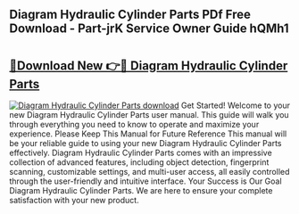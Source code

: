 ## Diagram Hydraulic Cylinder Parts PDf Free Download - Part-jrK Service Owner Guide hQMh1

# <h2><a href="http://dfic20.blite.top/?on=Diagram+Hydraulic+Cylinder+Parts">🔗Download New 👉🔴 Diagram Hydraulic Cylinder Parts</a></h2>

[![Diagram Hydraulic Cylinder Parts download](https://i.imgur.com/lujVjoI.png)](http://dfic20.blite.top/?on=Diagram+Hydraulic+Cylinder+Parts)
Get Started! Welcome to your new Diagram Hydraulic Cylinder Parts user manual. This guide will walk you through everything you need to know to operate and maximize your experience. Please Keep This Manual for Future Reference This manual will be your reliable guide to using your new Diagram Hydraulic Cylinder Parts effectively. Diagram Hydraulic Cylinder Parts comes with an impressive collection of advanced features, including object detection, fingerprint scanning, customizable settings, and multi-user access, all easily controlled through the user-friendly and intuitive interface. Your Success is Our Goal Diagram Hydraulic Cylinder Parts. We are here to ensure your complete satisfaction with your new product.
